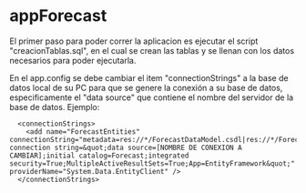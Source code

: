 # appForecast


El primer paso para poder correr la aplicacion es ejecutar el script "creacionTablas.sql", en el cual se crean las tablas y se llenan con los datos necesarios para poder ejecutarla.

En el app.config se debe cambiar el item "connectionStrings" a la base de datos local de su PC para que se genere la conexión a su base de datos, especificamente el "data source" que contiene el nombre del servidor de la base de datos.
Ejemplo:
```
  <connectionStrings>
    <add name="ForecastEntities" connectionString="metadata=res://*/ForecastDataModel.csdl|res://*/ForecastDataModel.ssdl|res://*/ForecastDataModel.msl;provider=System.Data.SqlClient;provider connection string=&quot;data source=[NOMBRE DE CONEXION A CAMBIAR];initial catalog=Forecast;integrated security=True;MultipleActiveResultSets=True;App=EntityFramework&quot;" providerName="System.Data.EntityClient" />
  </connectionStrings>
```
